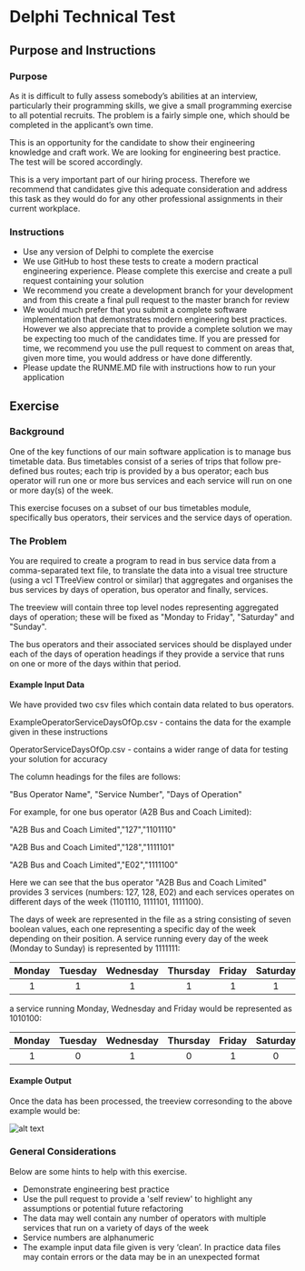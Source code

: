 # Delphi Technical Test

## Purpose and Instructions

### Purpose

As it is difficult to fully assess somebody’s abilities at an interview, particularly their programming skills, we give a small programming exercise to all potential recruits. The problem is a fairly simple one, which should be completed in the applicant’s own time.

This is an opportunity for the candidate to show their engineering knowledge and craft work.  We are looking for engineering best practice. The test will be scored accordingly. 

This is a very important part of our hiring process. Therefore we recommend that candidates give this adequate consideration and address this task as they would do for any other professional assignments in their current workplace.

### Instructions 

-   Use any version of Delphi to complete the exercise
-   We use GitHub to host these tests to create a modern practical engineering experience. Please complete this exercise and create a pull request containing your solution 
-   We recommend you create a development branch for your development and from this create a final pull request to the master branch for review
-   We would much prefer that you submit a complete software implementation that demonstrates modern engineering best practices.  However we also appreciate that to provide a complete solution we may be expecting too much of the candidates time. If you are pressed for time, we recommend you use the pull request to comment on areas that, given more time, you would address or have done differently. 
-   Please update the RUNME.MD file with instructions how to run your application 

## Exercise

### Background

One of the key functions of our main software application is to manage bus timetable data.  Bus timetables consist of a series of trips that follow pre-defined bus routes; each trip is provided by a bus operator; each bus operator will run one or more bus services and each service will run on one or more day(s) of the week.

This exercise focuses on a subset of our bus timetables module, specifically bus operators, their services and the service days of operation.

### The Problem

You are required to create a program to read in bus service data from a comma-separated text file, to translate the data into a visual tree structure (using a vcl TTreeView control or similar) that aggregates and organises the bus services by days of operation, bus operator and finally, services.  

The treeview will contain three top level nodes representing aggregated days of operation; these will be fixed as "Monday to Friday", "Saturday" and "Sunday".

The bus operators and their associated services should be displayed under each of the days of operation headings if they provide a service that runs on one or more of the days within that period.

#### Example Input Data

We have provided two csv files which contain data related to bus operators.  

ExampleOperatorServiceDaysOfOp.csv - contains the data for the example given in these instructions

OperatorServiceDaysOfOp.csv - contains a wider range of data for testing your solution for accuracy

The column headings for the files are follows:

"Bus Operator Name", "Service Number", "Days of Operation"

For example, for one bus operator (A2B Bus and Coach Limited): 

"A2B Bus and Coach Limited","127","1101110"

"A2B Bus and Coach Limited","128","1111101"

"A2B Bus and Coach Limited","E02","1111100"

Here we can see that the bus operator "A2B Bus and Coach Limited" provides 3 services (numbers: 127, 128, E02) and each services operates on different days of the week (1101110, 1111101, 1111100).

The days of week are represented in the file as a string consisting of seven boolean values, each one representing a specific day of the week depending on their position.  A service running every day of the week (Monday to Sunday) is represented by 1111111:

| Monday | Tuesday | Wednesday | Thursday | Friday | Saturday | Sunday |
|:------:|:-------:|:---------:|:--------:|:------:|:--------:|:------:|
|   1    |    1    |     1     |     1    |    1   |     1    |    1   | 

a service running Monday, Wednesday and Friday would be represented as 1010100:

| Monday | Tuesday | Wednesday | Thursday | Friday | Saturday | Sunday |
|:------:|:-------:|:---------:|:--------:|:------:|:--------:|:------:|
|   1    |    0    |     1     |     0    |    1   |     0    |    0   | 

#### Example Output

Once the data has been processed, the treeview corresonding to the above example would be:

![alt text](https://github.com/systradataservices/delphitest1/blob/master/TreeviewExample.PNG "Example")

### General Considerations

Below are some hints to help with this exercise. 
-   Demonstrate engineering best practice 
-   Use the pull request to provide a 'self review' to highlight any assumptions or potential future refactoring
-   The data may well contain any number of operators with multiple services that run on a variety of days of the week
-   Service numbers are alphanumeric
-   The example input data file given is very ‘clean’. In practice data files may contain errors or the data may be in an unexpected format
